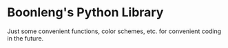 Boonleng's Python Library
===

Just some convenient functions, color schemes, etc. for convenient coding in the future.
